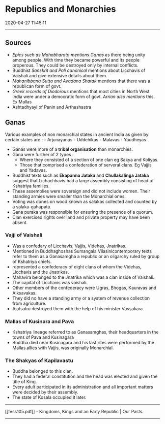 # Republics and Monarchies
2020-04-27 11:45:11
            
---

## Sources
- *Epics such as Mahabharata mentions Ganas* as there being unity among people. With time they became powerful and its people properous. They could be destroyed only by internal conflicts.
- Buddhist *Sanskrit and Pali canonical* mentions about Licchavis of Vaishali and give extensive details about them. 
- *Mahanibbana Sutta and Avadana Shatak* mentions that there was a republican form of govt.
- *Greek records of Diodorous* mentions that most cities in North West India were under a democratic form of govt. *Arrian also mentions* this. Ex Mallas
- Ashtadhyayi of Panin and Arthashastra 

## Ganas
Various examples of non monarchial states in ancient India as given by certain states are : 
	-   Arjunayanas
	-   Uddehikas
	-   Malavas
	-   Yaudheyas
-   Ganas were more of a **tribal organisation** than monarchies.
-   Gana were further of 2 types :
    -   Where they consisted of a section of one clan eg Sakya and Koliyas.
    -   Those that comprised a confederation of serveral clans. Eg Vajjis and Yadavas.
-   Buddhist texts such as **Ekapanna Jataka** and **Chullakalinga Jataka** suggest that Lichachhavis had a large assembly consisting of head of Kshatriya families.
-   These assemblies were sovereign and did not include women. Their standing armies were smaller than the Monarchial ones.
-   Voting was dones on wood known as salakas collected and counted by a salaka-gahapata.
-   Gana puraka was responsible for ensuring the presence of a quorum.
-   Clan exercised rights over land and private property may have been absent.

### Vajji of Vaishali
- Was a confedary of Licchavis, Vajjis, Videhas, Jnatrikas. 
- Mentioned in Buddhaghoshas Sumangala Vilasinicontemporary texts refer to them as a Ganasamgha a republic or an oligarchy ruled by group of Kshatriya chiefs.
- represented a confederacy of eight clans of whom the Videhas, Licchavis and the Jnatrikas.
- Mahavira belonged to the Jnatrika which was a clan inside of Vaishali. 
- The capital of Licchavis was vaishali.
- Other members of the confederacy were Ugras, Bhogas, Kauravas and Aiksavakas.
- They did no have a standing army or a system of revenue collection from agriculture. 
- Ajatsatru destroyed them with the help of his minister Vassakara.

### Mallas of Kusinara and Pava
- Kshatriya lineage referred to as Ganasamghas, their headquarters in the towns of Pava and Kusinagara
- Buddha died near Kusinagara and his last rites were performed by the Mallas.allies with Vajjis, was originally Monarchial.


### The Shakyas of Kapilavastu
- Buddha belonged to this clan. 
- They had a federal constitution and the head was elected and given the title of King.
- Every adult participated in its administration and all important matters were decided by their assembly.
- The state of Kosala occupied it later. 


---
[[fess105.pdf]] - Kingdoms, Kings and an Early Republic | Our Pasts.

---


